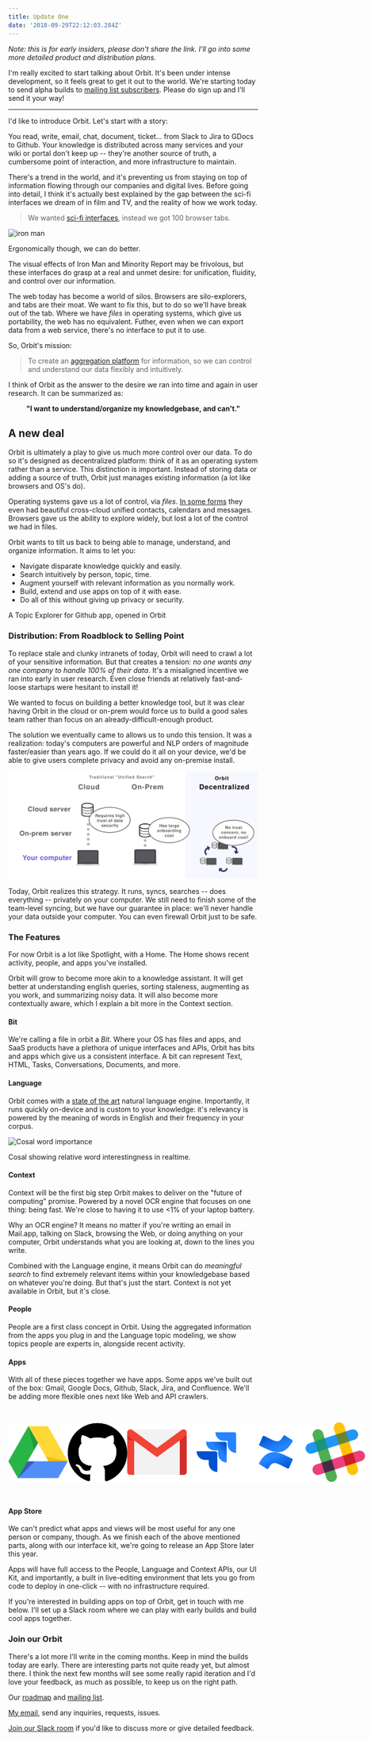 ```yaml
---
title: Update One
date: '2018-09-29T22:12:03.284Z'
---
```


_Note: this is for early insiders, please don't share the link. I'll go into some more detailed product and distribution plans._

I'm really excited to start talking about Orbit. It's been under intense development, so it feels great to get it out to the world. We're starting today to send alpha builds to [mailing list subscribers](https://tryorbit.com). Please do sign up and I'll send it your way!

---

I'd like to introduce Orbit. Let's start with a story:

You read, write, email, chat, document, ticket... from Slack to Jira to GDocs to Github. Your knowledge is distributed across many services and your wiki or portal don't keep up -- they're another source of truth, a cumbersome point of interaction, and more infrastructure to maintain.

There's a trend in the world, and it's preventing us from staying on top of information flowing through our companies and digital lives. Before going into detail, I think it's actually best explained by the gap between the sci-fi interfaces we dream of in film and TV, and the reality of how we work today.

> We wanted [sci-fi interfaces](https://www.youtube.com/watch?v=PJqbivkm0Ms), instead we got 100 browser tabs.

![iron man](http://gradschoolguru.com/wp-content/uploads/2017/01/Iron-Man-Movie-Prologue-Hologram.jpg)

<div class="alt">
  Ergonomically though, we can do better.
</div>

The visual effects of Iron Man and Minority Report may be frivolous, but these interfaces do grasp at a real and unmet desire: for unification, fluidity, and control over our information.

The web today has become a world of silos. Browsers are silo-explorers, and tabs are their moat. We want to fix this, but to do so we'll have break out of the tab. Where we have _files_ in operating systems, which give us portability, the web has no equivalent. Futher, even when we can export data from a web service, there's no interface to put it to use.

So, Orbit's mission:

> To create an [aggregation platform](https://stratechery.com/2017/defining-aggregators/) for information, so we can control and understand our data flexibly and intuitively.

I think of Orbit as the answer to the desire we ran into time and again in user research. It can be summarized as:

<p><center><b>"I want to understand/organize my knowledgebase, and can't."</b></center></p>

## A new deal

Orbit is ultimately a play to give us much more control over our data. To do so it's designed as decentralized platform: think of it as an operating system rather than a service. This distinction is important. Instead of storing data or adding a source of truth, Orbit just manages existing information (a lot like browsers and OS's do).

Operating systems gave us a lot of control, via _files_. [In some forms](https://www.salon.com/2017/09/03/remember-palms-webos-maybe-not-but-apple-and-google-definitely-do/) they even had beautiful cross-cloud unified contacts, calendars and messages. Browsers gave us the ability to explore widely, but lost a lot of the control we had in files.

Orbit wants to tilt us back to being able to manage, understand, and organize information. It aims to let you:

- Navigate disparate knowledge quickly and easily.
- Search intuitively by person, topic, time.
- Augment yourself with relevant information as you normally work.
- Build, extend and use apps on top of it with ease.
- Do all of this without giving up privacy or security.

<div class="demo-image"></div>

<div class="alt">
  A Topic Explorer for Github app, opened in Orbit
</div>

### Distribution: From Roadblock to Selling Point

To replace stale and clunky intranets of today, Orbit will need to crawl a lot of your sensitive information. But that creates a tension: _no one wants any one company to handle 100% of their data_. It's a misaligned incentive we ran into early in user research. Even close friends at relatively fast-and-loose startups were hesitant to install it!

We wanted to focus on building a better knowledge tool, but it was clear having Orbit in the cloud or on-prem would force us to build a good sales team rather than focus on an already-difficult-enough product.

The solution we eventually came to allows us to undo this tension. It was a realization: today's computers are powerful and NLP orders of magnitude faster/easier than years ago. If we could do it all on your device, we'd be able to give users complete privacy and avoid any on-premise install.

<div class="graphic">
  <div style="margin: auto;  max-width: 100vw;">
    <img alt="On-Device = Data stays on your computer" src="./illustration.svg" />
  </img>
</div>

Today, Orbit realizes this strategy. It runs, syncs, searches -- does everything -- privately on your computer. We still need to finish some of the team-level syncing, but we have our guarantee in place: we'll never handle your data outside your computer. You can even firewall Orbit just to be safe.

### The Features

For now Orbit is a lot like Spotlight, with a Home. The Home shows recent activity, people, and apps you've installed.

Orbit will grow to become more akin to a knowledge assistant. It will get better at understanding english queries, sorting staleness, augmenting as you work, and summarizing noisy data. It will also become more contextually aware, which I explain a bit more in the Context section.

<div style="width: 361px; border-radius: 20px; overflow: hidden; position: absolute; right: -400px;">
  <img alt="Orbit Home" src="./nlp.jpg" />
</div>

#### Bit

We're calling a file in orbit a _Bit_. Where your OS has files and apps, and SaaS products have a plethora of unique interfaces and APIs, Orbit has bits and apps which give us a consistent interface. A bit can represent Text, HTML, Tasks, Conversations, Documents, and more.

#### Language

Orbit comes with a [state of the art](https://arxiv.org/pdf/1803.08493.pdf) natural language engine. Importantly, it runs quickly on-device and is custom to your knowledge: it's relevancy is powered by the meaning of words in English and their frequency in your corpus.

![Cosal word importance](/cosal.jpg)

<div class="alt">
  Cosal showing relative word interestingness in realtime.
</div>

#### Context

Context will be the first big step Orbit makes to deliver on the "future of computing" promise. Powered by a novel OCR engine that focuses on one thing: being fast. We're close to having it to use <1% of your laptop battery.

Why an OCR engine? It means no matter if you're writing an email in Mail.app, talking on Slack, browsing the Web, or doing anything on your computer, Orbit understands what you are looking at, down to the lines you write.

<div style="width: 480px; border-radius: 20px; overflow: hidden; position: absolute; right: -540px;">
  <img alt="Orbit Home" src="./home.jpg" />
</div>

Combined with the Language engine, it means Orbit can do _meaningful search_ to find extremely relevant items within your knowledgebase based on whatever you're doing. But that's just the start. Context is not yet available in Orbit, but it's close.

#### People

People are a first class concept in Orbit. Using the aggregated information from the apps you plug in and the Language topic modeling, we show topics people are experts in, alongside recent activity.

#### Apps

With all of these pieces together we have apps. Some apps we've built out of the box: Gmail, Google Docs, Github, Slack, Jira, and Confluence. We'll be adding more flexible ones next like Web and API crawlers.

<div style="display: flex; flex-flow: row; height: 120px; max-width: 100%; justify-content: space-between; padding: 30px 0;">
  <img class="icon" src="./icons/gdrive.svg" />
  <img class="icon" src="./icons/github.svg" />
  <img class="icon" src="./icons/gmail.svg" />
  <img class="icon" src="./icons/jira.svg" />
  <img class="icon" src="./icons/confluence.svg" />
  <img class="icon" src="./icons/slack.svg" />
</div>

#### App Store

We can't predict what apps and views will be most useful for any one person or company, though. As we finish each of the above mentioned parts, along with our interface kit, we're going to release an App Store later this year.

Apps will have full access to the People, Language and Context APIs, our UI Kit, and importantly, a built in live-editing environment that lets you go from code to deploy in one-click -- with no infrastructure required.

If you're interested in building apps on top of Orbit, get in touch with me below. I'll set up a Slack room where we can play with early builds and build cool apps together.

### Join our Orbit

There's a lot more I'll write in the coming months. Keep in mind the builds today are early. There are interesting parts not quite ready yet, but almost there. I think the next few months will see some really rapid iteration and I'd love your feedback, as much as possible, to keep us on the right path.

Our [roadmap](/roadmap) and [mailing list](https://tryorbit.com).

<p>
  <a href="mailto:nate@tryorbit.com">My email</a>, send any inquiries, requests, issues.
</p>

[Join our Slack room](http://slack.tryorbit.com) if you'd like to discuss more or give detailed feedback.

<br />
